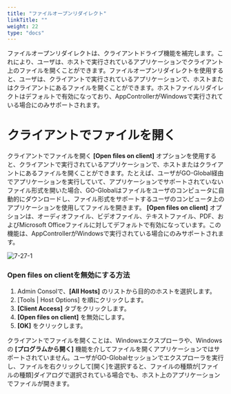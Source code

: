 ```yaml
---
title: "ファイルオープンリダイレクト"
linkTitle: ""
weight: 22
type: "docs"
---
```


ファイルオープンリダイレクトは、クライアントドライブ機能を補完します。これにより、ユーザは、ホストで実行されているアプリケーションでクライアント上のファイルを開くことができます。ファイルオープンリダイレクトを使用すると、ユーザは、クライアントで実行されているアプリケーションで、ホストまたはクライアントにあるファイルを開くことができます。ホストファイルリダイレクトはデフォルトで有効になっており、AppControllerがWindowsで実行されている場合にのみサポートされます。

# クライアントでファイルを開く

クライアントでファイルを開く **[Open files on client]** オプションを使用すると、クライアントで実行されているアプリケーションで、ホストまたはクライアントにあるファイルを開くことができます。たとえば、ユーザがGO-Global経由でアプリケーションを実行していて、アプリケーションでサポートされていないファイル形式を開いた場合、GO-Globalはファイルをユーザのコンピュータに自動的にダウンロードし、ファイル形式をサポートするユーザのコンピュータ上のアプリケーションを使用してファイルを開きます。
**[Open files on client]** オプションは、オーディオファイル、ビデオファイル、テキストファイル、PDF、およびMicrosoft Officeファイルに対してデフォルトで有効になっています。この機能は、AppControllerがWindowsで実行されている場合にのみサポートされます。

![7-27-1](/img/7-27-1.png)

### Open files on clientを無効にする方法

1. Admin Consolで、**[All Hosts]** のリストから目的のホストを選択します。
2. [Tools | Host Options] を順にクリックします。
3. **[Client Access]** タブをクリックします。
4. **[Open files on client]** を無効にします。
5. **[OK]** をクリックします。

クライアントでファイルを開くことは、Windowsエクスプローラや、Windowsの **[プログラムから開く]** 機能を介してファイルを開くアプリケーションではサポートされていません。ユーザがGO-Globalセッションでエクスプローラを実行し、ファイルを右クリックして[開く]を選択すると、ファイルの種類が[ファイルの種類]ダイアログで選択されている場合でも、ホスト上のアプリケーションでファイルが開きます。

